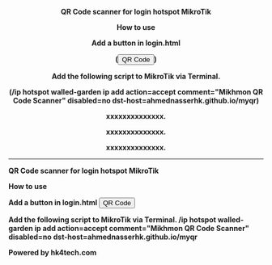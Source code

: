 <p style="text-align: center;"><strong>QR Code scanner for login hotspot MikroTik</em></p>

<p style="text-align: center;"><strong>How to use</em></p>

<p style="text-align: center;"><strong>Add a button in login.html</em></p>

<p style="text-align: center;"><strong>(<button onclick="window.location='https://ahmednasserhk.github.io/myqr/';">QR Code</button>)</em></p>

<p style="text-align: center;"><strong>Add the following script to MikroTik via Terminal.</em></p>

<p style="text-align: center;"><strong>(/ip hotspot walled-garden ip
add action=accept comment="Mikhmon QR Code Scanner" disabled=no dst-host=ahmednasserhk.github.io/myqr)</em></p>
  
<p style="text-align: center;"><strong>xxxxxxxxxxxxxx.</em></p>
  
<p style="text-align: center;"><strong>xxxxxxxxxxxxxx.</em></p>
  
<p style="text-align: center;"><strong>xxxxxxxxxxxxxx.</em></p>

***********************
**QR Code scanner for login hotspot MikroTik**

**How to use**

**Add a button in login.html**
<button onclick="window.location='https://ahmednasserhk.github.io/myqr/';">QR Code</button>

**Add the following script to MikroTik via Terminal.**
/ip hotspot walled-garden ip
add action=accept comment="Mikhmon QR Code Scanner" disabled=no dst-host=ahmednasserhk.github.io/myqr


**Powered by hk4tech.com**
